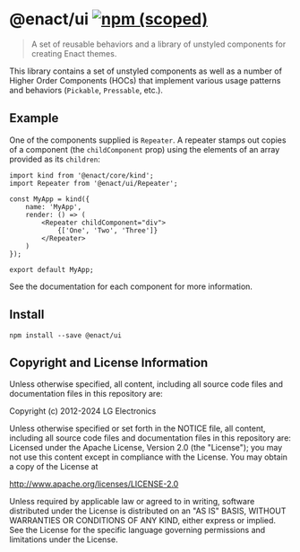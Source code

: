 # @enact/ui [![npm (scoped)](https://img.shields.io/npm/v/@enact/ui.svg?style=flat-square)](https://www.npmjs.com/package/@enact/ui)

> A set of reusable behaviors and a library of unstyled components for creating Enact themes.

This library contains a set of unstyled components as well as a number of Higher Order Components (HOCs) that implement various usage patterns and behaviors (`Pickable`, `Pressable`, etc.).

## Example

One of the components supplied is `Repeater`. A repeater stamps out copies of a component (the `childComponent` prop) using the elements of an array provided as its `children`:
```
import kind from '@enact/core/kind';
import Repeater from '@enact/ui/Repeater';

const MyApp = kind({
	name: 'MyApp',
	render: () => (
		<Repeater childComponent="div">
			{['One', 'Two', 'Three']}
		</Repeater>
	)
});

export default MyApp;
```

See the documentation for each component for more information.

## Install

```
npm install --save @enact/ui
```

## Copyright and License Information

Unless otherwise specified, all content, including all source code files and documentation files in this repository are:

Copyright (c) 2012-2024 LG Electronics

Unless otherwise specified or set forth in the NOTICE file, all content, including all source code files and documentation files in this repository are: Licensed under the Apache License, Version 2.0 (the "License"); you may not use this content except in compliance with the License. You may obtain a copy of the License at

http://www.apache.org/licenses/LICENSE-2.0

Unless required by applicable law or agreed to in writing, software distributed under the License is distributed on an "AS IS" BASIS, WITHOUT WARRANTIES OR CONDITIONS OF ANY KIND, either express or implied. See the License for the specific language governing permissions and limitations under the License.

